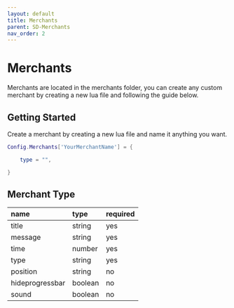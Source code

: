 ```yaml
---
layout: default
title: Merchants
parent: SD-Merchants
nav_order: 2
---
```


# Merchants

Merchants are located in the merchants folder, you can create any custom merchant by creating a new lua file and following the guide below.

## Getting Started

Create a merchant by creating a new lua file and name it anything you want.

```lua
Config.Merchants['YourMerchantName'] = {

    type = "",

}
```

## Merchant Type

| name            | type        | required |
|:----------------|:------------|:---------|
| title           | string      | yes      |
| message         | string      | yes      |
| time            | number      | yes      |
| type            | string      | yes      |
| position        | string      | no       |
| hideprogressbar | boolean     | no       |
| sound           | boolean     | no       |
